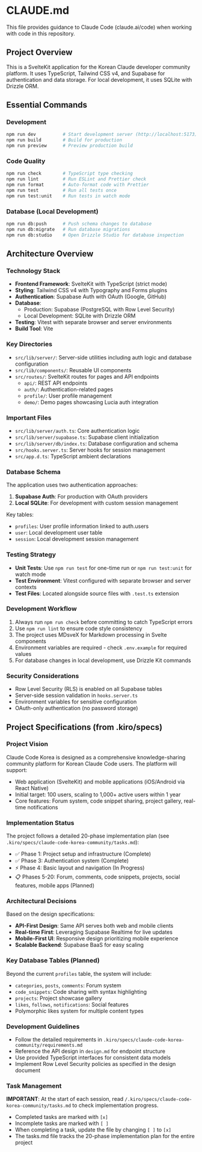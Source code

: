 # CLAUDE.md

This file provides guidance to Claude Code (claude.ai/code) when working with code in this repository.

## Project Overview

This is a SvelteKit application for the Korean Claude developer community platform. It uses TypeScript, Tailwind CSS v4, and Supabase for authentication and data storage. For local development, it uses SQLite with Drizzle ORM.

## Essential Commands

### Development
```bash
npm run dev          # Start development server (http://localhost:5173)
npm run build        # Build for production
npm run preview      # Preview production build
```

### Code Quality
```bash
npm run check        # TypeScript type checking
npm run lint         # Run ESLint and Prettier check
npm run format       # Auto-format code with Prettier
npm run test         # Run all tests once
npm run test:unit    # Run tests in watch mode
```

### Database (Local Development)
```bash
npm run db:push      # Push schema changes to database
npm run db:migrate   # Run database migrations
npm run db:studio    # Open Drizzle Studio for database inspection
```

## Architecture Overview

### Technology Stack
- **Frontend Framework**: SvelteKit with TypeScript (strict mode)
- **Styling**: Tailwind CSS v4 with Typography and Forms plugins
- **Authentication**: Supabase Auth with OAuth (Google, GitHub)
- **Database**: 
  - Production: Supabase (PostgreSQL with Row Level Security)
  - Local Development: SQLite with Drizzle ORM
- **Testing**: Vitest with separate browser and server environments
- **Build Tool**: Vite

### Key Directories
- `src/lib/server/`: Server-side utilities including auth logic and database configuration
- `src/lib/components/`: Reusable UI components
- `src/routes/`: SvelteKit routes for pages and API endpoints
  - `api/`: REST API endpoints
  - `auth/`: Authentication-related pages
  - `profile/`: User profile management
  - `demo/`: Demo pages showcasing Lucia auth integration

### Important Files
- `src/lib/server/auth.ts`: Core authentication logic
- `src/lib/server/supabase.ts`: Supabase client initialization
- `src/lib/server/db/index.ts`: Database configuration and schema
- `src/hooks.server.ts`: Server hooks for session management
- `src/app.d.ts`: TypeScript ambient declarations

### Database Schema
The application uses two authentication approaches:
1. **Supabase Auth**: For production with OAuth providers
2. **Local SQLite**: For development with custom session management

Key tables:
- `profiles`: User profile information linked to auth.users
- `user`: Local development user table
- `session`: Local development session management

### Testing Strategy
- **Unit Tests**: Use `npm run test` for one-time run or `npm run test:unit` for watch mode
- **Test Environment**: Vitest configured with separate browser and server contexts
- **Test Files**: Located alongside source files with `.test.ts` extension

### Development Workflow
1. Always run `npm run check` before committing to catch TypeScript errors
2. Use `npm run lint` to ensure code style consistency
3. The project uses MDsveX for Markdown processing in Svelte components
4. Environment variables are required - check `.env.example` for required values
5. For database changes in local development, use Drizzle Kit commands

### Security Considerations
- Row Level Security (RLS) is enabled on all Supabase tables
- Server-side session validation in `hooks.server.ts`
- Environment variables for sensitive configuration
- OAuth-only authentication (no password storage)

## Project Specifications (from .kiro/specs)

### Project Vision
Claude Code Korea is designed as a comprehensive knowledge-sharing community platform for Korean Claude Code users. The platform will support:
- Web application (SvelteKit) and mobile applications (iOS/Android via React Native)
- Initial target: 100 users, scaling to 1,000+ active users within 1 year
- Core features: Forum system, code snippet sharing, project gallery, real-time notifications

### Implementation Status
The project follows a detailed 20-phase implementation plan (see `.kiro/specs/claude-code-korea-community/tasks.md`):
- ✅ Phase 1: Project setup and infrastructure (Complete)
- ✅ Phase 3: Authentication system (Complete)
- ⚡ Phase 4: Basic layout and navigation (In Progress)
- 📋 Phases 5-20: Forum, comments, code snippets, projects, social features, mobile apps (Planned)

### Architectural Decisions
Based on the design specifications:
- **API-First Design**: Same API serves both web and mobile clients
- **Real-time First**: Leveraging Supabase Realtime for live updates
- **Mobile-First UI**: Responsive design prioritizing mobile experience
- **Scalable Backend**: Supabase BaaS for easy scaling

### Key Database Tables (Planned)
Beyond the current `profiles` table, the system will include:
- `categories`, `posts`, `comments`: Forum system
- `code_snippets`: Code sharing with syntax highlighting
- `projects`: Project showcase gallery
- `likes`, `follows`, `notifications`: Social features
- Polymorphic likes system for multiple content types

### Development Guidelines
- Follow the detailed requirements in `.kiro/specs/claude-code-korea-community/requirements.md`
- Reference the API design in `design.md` for endpoint structure
- Use provided TypeScript interfaces for consistent data models
- Implement Row Level Security policies as specified in the design document

### Task Management
**IMPORTANT**: At the start of each session, read `/.kiro/specs/claude-code-korea-community/tasks.md` to check implementation progress.
- Completed tasks are marked with `[x]`
- Incomplete tasks are marked with `[ ]`
- When completing a task, update the file by changing `[ ]` to `[x]`
- The tasks.md file tracks the 20-phase implementation plan for the entire project